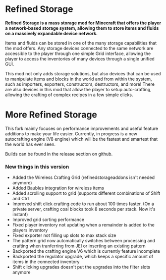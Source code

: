 # Refined Storage

**Refined Storage is a mass storage mod for Minecraft that offers the player a network-based storage system, allowing them to store items and fluids on a massively expandable device network.**

Items and fluids can be stored in one of the many storage capabilities that the mod offers. Any storage devices connected to the same network are accessible to the player through one simple Grid interface, allowing the player to access the inventories of many devices through a single unified GUI.

This mod not only adds storage solutions, but also devices that can be used to manipulate items and blocks in the world and from within the system, such as importers, exporters, constructors, destructors, and more! There are also devices in this mod that allow the player to setup auto-crafting, allowing the crafting of complex recipes in a few simple clicks.

# More Refined Storage

This fork mainly focuses on performance improvements and useful feature additions to make your life easier.
Currently, in progress is a new autocrafting engine (V8 engine) which will be the fastest and smartest that the world has ever seen.

Builds can be found in the release section on github.

### New things in this version
- Added the Wireless Crafting Grid (refinedstorageaddons isn't needed anymore)
- Added Baubles integration for wireless items
- Added scrolling support to grid (supports different combinations of Shift and Ctrl
- Improved shift click crafting code to run about 100 times faster. (On a private server, crafting coal blocks took 8 seconds per stack. Now it's instant)
- Improved grid sorting performance 
- Fixed player inventory not updating when a remainder is added to the players inventory
- Fixed exporter not filling up slots to max stack size
- The pattern grid now automatically switches between processing and crafting when tranferring from JEI or inserting an existing pattern
- Backported the crafting engine V6 which is currently feature incomplete
- Backported the regulator upgrade, which keeps a specific amount of items in the connected inventory
- Shift clicking upgrades doesn't put the upgrades into the filter slots anymore

